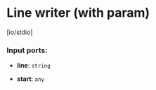 # Line writer (with param)

[io/stdio]

### Input ports:

* __line__: `string`


* __start__: `any`

